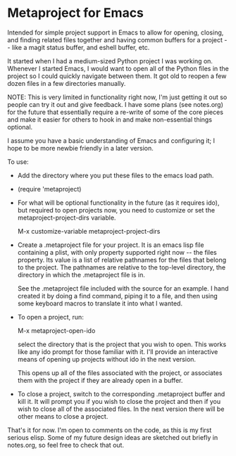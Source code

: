 Metaproject for Emacs
=====================

Intended for simple project support in Emacs to allow for opening,
closing, and finding related files together and having common buffers
for a project -- like a magit status buffer, and eshell buffer, etc.

It started when I had a medium-sized Python project I was working on.
Whenever I started Emacs, I would want to open all of the Python files
in the project so I could quickly navigate between them.  It got old
to reopen a few dozen files in a few directories manually.

NOTE:
This is very limited in functionality right now, I'm just getting it
out so people can try it out and give feedback.  I have some plans
(see notes.org) for the future that essentially require a re-write of
some of the core pieces and make it easier for others to hook in and
make non-essential things optional.

I assume you have a basic understanding of Emacs and configuring it; I
hope to be more newbie friendly in a later version.

To use:
- Add the directory where you put these files to the emacs load path.

- (require 'metaproject)

- For what will be optional functionality in the future (as it
  requires ido), but required to open projects now, you need to
  customize or set the metaproject-project-dirs variable.

  M-x customize-variable metaproject-project-dirs

- Create a .metaproject file for your project.  It is an emacs lisp
  file containing a plist, with only property supported right now --
  the files property.  Its value is a list of relative pathnames for
  the files that belong to the project.  The pathnames are relative to
  the top-level directory, the directory in which the .metaproject
  file is in.

  See the .metaproject file included with the source for an example.
  I hand created it by doing a find command, piping it to a file, and
  then using some keyboard macros to translate it into what I wanted.

- To open a project, run:

  M-x metaproject-open-ido

  select the directory that is the project that you wish to open.
  This works like any ido prompt for those familiar with it.  I'll
  provide an interactive means of opening up projects without ido in
  the next version.

  This opens up all of the files associated with the project, or
  associates them with the project if they are already open in a
  buffer.

- To close a project, switch to the corresponding .metaproject buffer
  and kill it.  It will prompt you if you wish to close the project
  and then if you wish to close all of the associated files.  In the
  next version there will be other means to close a project.


That's it for now.  I'm open to comments on the code, as this is my
first serious elisp.  Some of my future design ideas are sketched out
briefly in notes.org, so feel free to check that out.
